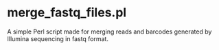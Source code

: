 merge_fastq_files.pl
====================

A simple Perl script made for merging reads and barcodes generated by Illumina sequencing in fastq format.
